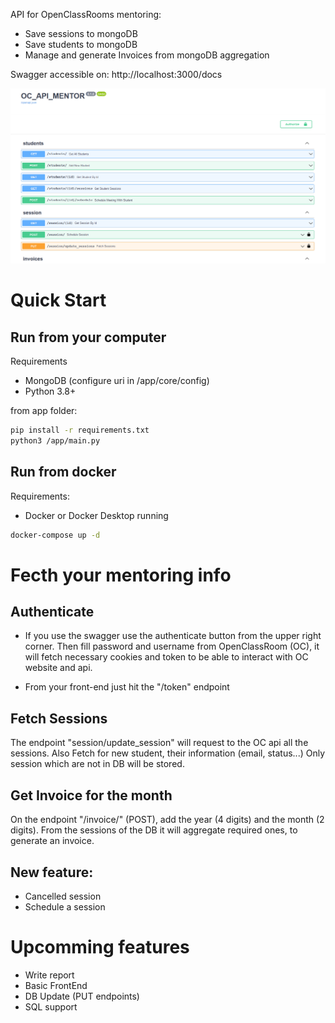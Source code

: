 API for OpenClassRooms mentoring:

- Save sessions to mongoDB
- Save students to mongoDB
- Manage and generate Invoices from mongoDB aggregation

Swagger accessible on:
http://localhost:3000/docs

<img src="img/swagger.PNG"/>

# Quick Start
## Run from your computer
Requirements
- MongoDB (configure uri in /app/core/config)
- Python 3.8+


from app folder:
````bash
pip install -r requirements.txt
python3 /app/main.py
````

## Run from docker
Requirements:
- Docker or Docker Desktop running

````bash
docker-compose up -d
````

# Fecth your mentoring info
## Authenticate 
 - If you use the swagger use the authenticate button from the upper right corner.
Then fill password and username from OpenClassRoom (OC), 
it will fetch necessary cookies and token to be able to interact 
with OC website and api.

 - From your front-end just hit the "/token" endpoint

## Fetch Sessions
The endpoint "session/update_session" will request to the OC api all the sessions.
Also Fetch for new student, their information (email, status...)
Only session which are not in DB will be stored.

## Get Invoice for the month
On the endpoint "/invoice/" (POST), add the year (4 digits) and the month (2 digits).
From the sessions of the DB it will aggregate required ones, to generate an invoice.

## New feature:
- Cancelled session
- Schedule a session

# Upcomming features
- Write report
- Basic FrontEnd
- DB Update (PUT endpoints)
- SQL support
